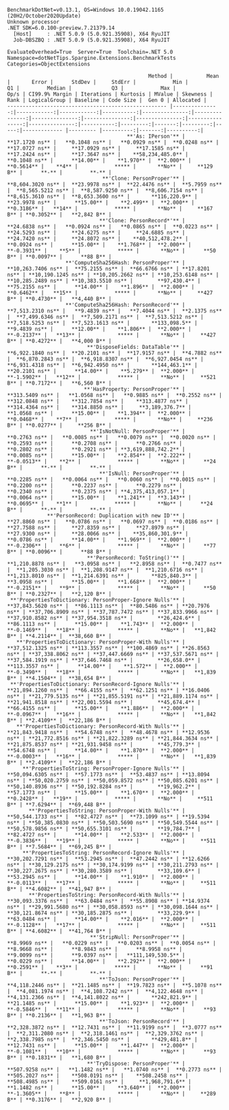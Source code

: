 
    BenchmarkDotNet=v0.13.1, OS=Windows 10.0.19042.1165 (20H2/October2020Update)
    Unknown processor
    .NET SDK=6.0.100-preview.7.21379.14
      [Host]     : .NET 5.0.9 (5.0.921.35908), X64 RyuJIT
      Job-DBSZBQ : .NET 5.0.9 (5.0.921.35908), X64 RyuJIT

    EvaluateOverhead=True  Server=True  Toolchain=.NET 5.0  
    Namespace=dotNetTips.Spargine.Extensions.BenchmarkTests  Categories=ObjectExtensions  

                                                  Method |           Mean |       Error |      StdDev |     StdErr |            Min |             Q1 |         Median |             Q3 |            Max |            Op/s | CI99.9% Margin | Iterations | Kurtosis | MValue | Skewness | Rank | LogicalGroup | Baseline | Code Size |  Gen 0 | Allocated |
    ---------------------------------------------------- |---------------:|------------:|------------:|-----------:|---------------:|---------------:|---------------:|---------------:|---------------:|----------------:|---------------:|-----------:|---------:|-------:|---------:|-----:|------------- |--------- |----------:|-------:|----------:|
                                           **'As: IPerson'** |     **17.1720 ns** |   **0.1048 ns** |   **0.0929 ns** |  **0.0248 ns** |     **17.0727 ns** |     **17.0929 ns** |     **17.1585 ns** |     **17.2424 ns** |     **17.3647 ns** |    **58,234,485.0** |      **0.1048 ns** |      **14.00** |    **1.970** |  **2.000** |   **0.5614** |    **4** |            ***** |       **No** |     **129 B** |      **-** |         **-** |
                                   **'Clone: PersonProper'** |  **8,604.3020 ns** |  **23.9978 ns** |  **22.4476 ns** |  **5.7959 ns** |  **8,565.5212 ns** |  **8,587.9250 ns** |  **8,606.7154 ns** |  **8,615.3610 ns** |  **8,653.3600 ns** |       **116,220.9** |     **23.9978 ns** |      **15.00** |    **2.499** |  **2.000** |   **0.3186** |   **14** |            ***** |       **No** |     **167 B** | **0.3052** |   **2,842 B** |
                                  **'Clone: PersonRecord*'** |     **24.6838 ns** |   **0.0924 ns** |   **0.0865 ns** |  **0.0223 ns** |     **24.5293 ns** |     **24.6275 ns** |     **24.6885 ns** |     **24.7420 ns** |     **24.8072 ns** |    **40,512,478.2** |      **0.0924 ns** |      **15.00** |    **1.768** |  **2.000** |  **-0.3931** |    **5** |            ***** |       **No** |      **50 B** | **0.0097** |      **88 B** |
                       **'ComputeSha256Hash: PersonProper'** | **10,263.7406 ns** |  **75.2155 ns** |  **66.6766 ns** | **17.8201 ns** | **10,190.1245 ns** | **10,205.2662 ns** | **10,253.6148 ns** | **10,285.2489 ns** | **10,383.5510 ns** |        **97,430.4** |     **75.2155 ns** |      **14.00** |    **1.896** |  **2.000** |   **0.6462** |   **15** |            ***** |       **No** |     **427 B** | **0.4730** |   **4,440 B** |
                       **'ComputeSha256Hash: PersonRecord'** |  **7,513.2310 ns** |   **9.4839 ns** |   **7.4044 ns** |  **2.1375 ns** |  **7,499.6346 ns** |  **7,509.2171 ns** |  **7,513.5212 ns** |  **7,518.5253 ns** |  **7,523.1613 ns** |       **133,098.5** |      **9.4839 ns** |      **12.00** |    **1.806** |  **2.000** |  **-0.2137** |   **13** |            ***** |       **No** |     **427 B** | **0.4272** |   **4,000 B** |
                              **'DisposeFields: DataTable'** |  **6,922.1840 ns** |  **20.2101 ns** |  **17.9157 ns** |  **4.7882 ns** |  **6,870.2843 ns** |  **6,918.8307 ns** |  **6,927.0454 ns** |  **6,931.4318 ns** |  **6,942.4950 ns** |       **144,463.1** |     **20.2101 ns** |      **14.00** |    **5.279** |  **2.000** |  **-1.5902** |   **12** |            ***** |       **No** |     **521 B** | **0.7172** |   **6,560 B** |
                             **'HasProperty: PersonProper'** |    **313.5409 ns** |   **1.0568 ns** |   **0.9885 ns** |  **0.2552 ns** |    **312.0848 ns** |    **312.7854 ns** |    **313.4877 ns** |    **314.4364 ns** |    **314.8850 ns** |     **3,189,376.7** |      **1.0568 ns** |      **15.00** |    **1.394** |  **2.000** |   **0.0468** |    **7** |            ***** |       **No** |     **236 B** | **0.0277** |     **256 B** |
                               **'IsNotNull: PersonProper'** |      **0.2763 ns** |   **0.0085 ns** |   **0.0079 ns** |  **0.0020 ns** |      **0.2593 ns** |      **0.2708 ns** |      **0.2766 ns** |      **0.2802 ns** |      **0.2921 ns** | **3,619,888,742.2** |      **0.0085 ns** |      **15.00** |    **2.854** |  **2.222** |  **-0.0513** |    **2** |            ***** |       **No** |      **24 B** |      **-** |         **-** |
                                  **'IsNull: PersonProper'** |      **0.2285 ns** |   **0.0064 ns** |   **0.0060 ns** |  **0.0015 ns** |      **0.2200 ns** |      **0.2237 ns** |      **0.2279 ns** |      **0.2340 ns** |      **0.2375 ns** | **4,375,413,057.1** |      **0.0064 ns** |      **15.00** |    **1.241** |  **3.143** |   **0.0695** |    **1** |            ***** |       **No** |      **24 B** |      **-** |         **-** |
                 **'PersonRecord: Duplication with new ID'** |     **27.8860 ns** |   **0.0786 ns** |   **0.0697 ns** |  **0.0186 ns** |     **27.7588 ns** |     **27.8359 ns** |     **27.8979 ns** |     **27.9300 ns** |     **28.0066 ns** |    **35,860,301.9** |      **0.0786 ns** |      **14.00** |    **1.969** |  **2.000** |  **-0.2306** |    **6** |            ***** |       **No** |      **77 B** | **0.0096** |      **88 B** |
                              **'PersonRecord: ToString()'** |  **1,210.8878 ns** |   **3.0958 ns** |   **2.8958 ns** |  **0.7477 ns** |  **1,205.3030 ns** |  **1,208.9147 ns** |  **1,210.6716 ns** |  **1,213.8010 ns** |  **1,214.6391 ns** |       **825,840.3** |      **3.0958 ns** |      **15.00** |    **1.668** |  **2.000** |  **-0.2151** |    **9** |            ***** |       **No** |      **50 B** | **0.2327** |   **2,120 B** |
     **'PropertiesToDictionary: PersonProper-Ignore Nulls'** | **37,843.5620 ns** |  **86.1113 ns** |  **80.5486 ns** | **20.7976 ns** | **37,706.8909 ns** | **37,787.7472 ns** | **37,833.9966 ns** | **37,910.8582 ns** | **37,954.3518 ns** |        **26,424.6** |     **86.1113 ns** |      **15.00** |    **1.743** |  **2.000** |  **-0.1469** |   **18** |            ***** |       **No** |   **1,842 B** | **4.2114** |  **38,660 B** |
       **'PropertiesToDictionary: PersonProper-With Nulls'** | **37,512.1325 ns** | **113.3557 ns** | **100.4869 ns** | **26.8563 ns** | **37,338.8062 ns** | **37,447.6669 ns** | **37,537.5671 ns** | **37,584.1919 ns** | **37,646.7468 ns** |        **26,658.0** |    **113.3557 ns** |      **14.00** |    **1.572** |  **2.000** |  **-0.3490** |   **18** |            ***** |       **No** |   **1,839 B** | **4.1504** |  **38,654 B** |
     **'PropertiesToDictionary: PersonRecord-Ignore Nulls'** | **21,894.1260 ns** |  **66.4155 ns** |  **62.1251 ns** | **16.0406 ns** | **21,779.5135 ns** | **21,855.5191 ns** | **21,889.1174 ns** | **21,941.8518 ns** | **22,001.5594 ns** |        **45,674.4** |     **66.4155 ns** |      **15.00** |    **1.886** |  **2.000** |  **-0.0967** |   **16** |            ***** |       **No** |   **1,842 B** | **2.4109** |  **22,186 B** |
       **'PropertiesToDictionary: PersonRecord-With Nulls'** | **21,843.9418 ns** |  **54.6748 ns** |  **48.4678 ns** | **12.9536 ns** | **21,772.8516 ns** | **21,822.3289 ns** | **21,844.3634 ns** | **21,875.8537 ns** | **21,931.9458 ns** |        **45,779.3** |     **54.6748 ns** |      **14.00** |    **1.870** |  **2.000** |  **-0.0003** |   **16** |            ***** |       **No** |   **1,839 B** | **2.4109** |  **22,186 B** |
         **'PropertiesToString: PersonProper-Ignore Nulls'** | **50,094.6305 ns** |  **57.1773 ns** |  **53.4837 ns** | **13.8094 ns** | **50,020.2759 ns** | **50,059.8572 ns** | **50,085.6201 ns** | **50,140.8936 ns** | **50,192.8284 ns** |        **19,962.2** |     **57.1773 ns** |      **15.00** |    **1.670** |  **2.000** |   **0.2428** |   **19** |            ***** |       **No** |     **511 B** | **7.6294** |  **69,448 B** |
           **'PropertiesToString: PersonProper-With Nulls'** | **50,544.1733 ns** |  **82.4727 ns** |  **73.1099 ns** | **19.5394 ns** | **50,385.0830 ns** | **50,503.5690 ns** | **50,549.5544 ns** | **50,578.9856 ns** | **50,655.3101 ns** |        **19,784.7** |     **82.4727 ns** |      **14.00** |    **2.533** |  **2.000** |  **-0.3836** |   **19** |            ***** |       **No** |     **511 B** | **7.5684** |  **69,245 B** |
         **'PropertiesToString: PersonRecord-Ignore Nulls'** | **30,202.7291 ns** |  **53.2945 ns** |  **47.2442 ns** | **12.6266 ns** | **30,129.2175 ns** | **30,174.9199 ns** | **30,211.2793 ns** | **30,227.2675 ns** | **30,280.3589 ns** |        **33,109.6** |     **53.2945 ns** |      **14.00** |    **1.910** |  **2.000** |  **-0.0113** |   **17** |            ***** |       **No** |     **511 B** | **4.6082** |  **41,947 B** |
           **'PropertiesToString: PersonRecord-With Nulls'** | **30,093.3376 ns** |  **63.0484 ns** |  **55.8908 ns** | **14.9374 ns** | **29,991.5680 ns** | **30,058.8593 ns** | **30,098.1644 ns** | **30,121.8674 ns** | **30,185.2875 ns** |        **33,229.9** |     **63.0484 ns** |      **14.00** |    **2.016** |  **2.000** |  **-0.1128** |   **17** |            ***** |       **No** |     **511 B** | **4.6082** |  **41,764 B** |
                               **'StripNull: PersonProper'** |      **8.9969 ns** |   **0.0229 ns** |   **0.0203 ns** |  **0.0054 ns** |      **8.9668 ns** |      **8.9843 ns** |      **8.9958 ns** |      **9.0099 ns** |      **9.0397 ns** |   **111,149,530.5** |      **0.0229 ns** |      **14.00** |    **2.292** |  **2.000** |   **0.2591** |    **3** |            ***** |       **No** |      **91 B** |      **-** |         **-** |
                                  **'ToJson: PersonProper'** |  **4,118.2446 ns** |  **21.1485 ns** |  **19.7823 ns** |  **5.1078 ns** |  **4,081.1974 ns** |  **4,108.7242 ns** |  **4,122.4648 ns** |  **4,131.2366 ns** |  **4,141.8022 ns** |       **242,821.9** |     **21.1485 ns** |      **15.00** |    **1.923** |  **2.000** |  **-0.5846** |   **11** |            ***** |       **No** |      **93 B** | **0.2136** |   **1,963 B** |
                                  **'ToJson: PersonRecord'** |  **2,328.3872 ns** |  **12.7431 ns** |  **11.9199 ns** |  **3.0777 ns** |  **2,311.2080 ns** |  **2,318.1461 ns** |  **2,329.3762 ns** |  **2,338.7985 ns** |  **2,346.5450 ns** |       **429,481.8** |     **12.7431 ns** |      **15.00** |    **1.447** |  **2.000** |  **-0.1081** |   **10** |            ***** |       **No** |      **93 B** | **0.1831** |   **1,680 B** |
                              **'TryDispose: PersonProper'** |    **507.9258 ns** |   **1.1482 ns** |   **1.0740 ns** |  **0.2773 ns** |    **505.2027 ns** |    **508.0191 ns** |    **508.2458 ns** |    **508.4985 ns** |    **509.0161 ns** |     **1,968,791.6** |      **1.1482 ns** |      **15.00** |    **3.640** |  **2.000** |  **-1.3605** |    **8** |            ***** |       **No** |     **289 B** | **0.3176** |   **2,920 B** |
